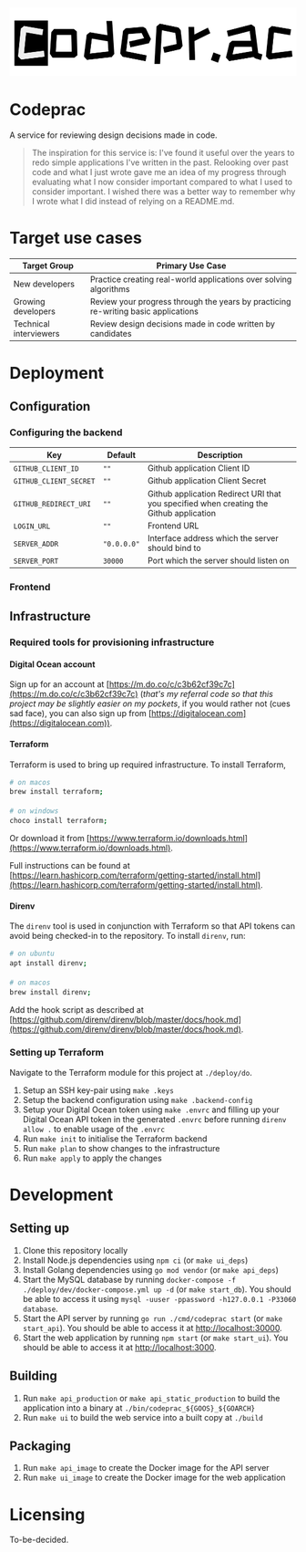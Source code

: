 <center>
  <img alt="Codeprac" src="assets/images/logo-light-bg-1000.png" />
</center>

# Codeprac

A service for reviewing design decisions made in code.

> The inspiration for this service is: I've found it useful over the years to redo simple applications I've written in the past. Relooking over past code and what I just wrote gave me an idea of my progress through evaluating what I now consider important compared to what I used to consider important. I wished there was a better way to remember why I wrote what I did instead of relying on a README.md.

# Target use cases

| Target Group | Primary Use Case |
| --- | --- |
| New developers | Practice creating real-world applications over solving algorithms |
| Growing developers | Review your progress through the years by practicing re-writing basic applications |
| Technical interviewers | Review design decisions made in code written by candidates |

# Deployment

## Configuration

### Configuring the backend

| Key | Default | Description |
| --- | --- | --- |
| `GITHUB_CLIENT_ID` | `""` | Github application Client ID |
| `GITHUB_CLIENT_SECRET` | `""` | Github application Client Secret |
| `GITHUB_REDIRECT_URI` | `""` | Github application Redirect URI that you specified when creating the Github application |
| `LOGIN_URL` | `""` | Frontend URL |
| `SERVER_ADDR` | `"0.0.0.0"` | Interface address which the server should bind to |
| `SERVER_PORT` | `30000` | Port which the server should listen on |

### Frontend

## Infrastructure

### Required tools for provisioning infrastructure

#### Digital Ocean account

Sign up for an account at [https://m.do.co/c/c3b62cf39c7c](https://m.do.co/c/c3b62cf39c7c) (*that's my referral code so that this project may be slightly easier on my pockets*, if you would rather not (cues sad face), you can also sign up from [https://digitalocean.com](https://digitalocean.com)).

#### Terraform

Terraform is used to bring up required infrastructure. To install Terraform,

```sh
# on macos
brew install terraform;

# on windows
choco install terraform;
```

Or download it from [https://www.terraform.io/downloads.html](https://www.terraform.io/downloads.html).

Full instructions can be found at [https://learn.hashicorp.com/terraform/getting-started/install.html](https://learn.hashicorp.com/terraform/getting-started/install.html).

#### Direnv

The `direnv` tool is used in conjunction with Terraform so that API tokens can avoid being checked-in to the repository. To install `direnv`, run:

```sh
# on ubuntu
apt install direnv;

# on macos
brew install direnv;
```

Add the hook script as described at [https://github.com/direnv/direnv/blob/master/docs/hook.md](https://github.com/direnv/direnv/blob/master/docs/hook.md).

### Setting up Terraform

Navigate to the Terraform module for this project at `./deploy/do`.

1. Setup an SSH key-pair using `make .keys`
2. Setup the backend configuration using `make .backend-config`
3. Setup your Digital Ocean token using `make .envrc` and filling up your Digital Ocean API token in the generated `.envrc` before running `direnv allow .` to enable usage of the `.envrc`
4. Run `make init` to initialise the Terraform backend
5. Run `make plan` to show changes to the infrastructure
6. Run `make apply` to apply the changes

# Development

## Setting up

1. Clone this repository locally
2. Install Node.js dependencies using `npm ci` (or `make ui_deps`)
3. Install Golang dependencies using `go mod vendor` (or `make api_deps`)
4. Start the MySQL database by running `docker-compose -f ./deploy/dev/docker-compose.yml up -d` (or `make start_db`). You should be able to access it using `mysql -uuser -ppassword -h127.0.0.1 -P33060 database`.
5. Start the API server by running `go run ./cmd/codeprac start` (or `make start_api`). You should be able to access it at [http://localhost:30000](http://localhost:30000).
6. Start the web application by running `npm start` (or `make start_ui`). You should be able to access it at [http://localhost:3000](http://localhost:3000).

## Building

1. Run `make api_production` or `make api_static_production` to build the application into a binary at `./bin/codeprac_${GOOS}_${GOARCH}`
2. Run `make ui` to build the web service into a built copy at `./build`

## Packaging

1. Run `make api_image` to create the Docker image for the API server
2. Run `make ui_image` to create the Docker image for the web application

# Licensing

To-be-decided.
